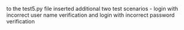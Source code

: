 to the test5.py file inserted additional two test scenarios - login with incorrect user name verification and login with incorrect password verification
